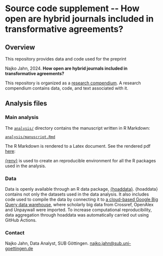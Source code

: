 # Source code supplement -- How open are hybrid journals included in transformative agreements?

## Overview

This repository provides data and code used for the preprint

Najko Jahn, 2024. **How open are hybrid journals included in transformative agreements?**

This repository is organized as a [research compendium](https://doi.org/10.7287/peerj.preprints.3192v2). A research compendium contains data, code, and text associated with it. 

## Analysis files

### Main analysis

The [`analysis/`](analysis/) directory contains the manuscript written in R Markdown:

[`analysis/manuscript.Rmd`](analysis/manuscript.Rmd)

The R Markdown is rendered to a Latex document. See the rendered pdf [here](analysis/manuscript.pdf): 

[{renv}](https://rstudio.github.io/renv/articles/renv.html) is used to create an reproducible environment for all the R packages used in the analysis.

### Data

Data is openly available through an R data package, [{hoaddata}]({https://github.com/subugoe/hoaddata/releases/tag/v0.2.91}). 
{hoaddata} contains not only the datasets used in the data analysis. 
It also includes code used to compile the data by connecting it to [a cloud-based Google Big Query data warehouse](https://subugoe.github.io/scholcomm_analytics/data.html), where scholarly big data from Crossref, OpenAlex and Unpaywall were imported.
To increase computational reproducibility, data aggregation through hoaddata was automatically carried out using GitHub Actions.

### Contact

Najko Jahn, Data Analyst, SUB Göttingen. najko.jahn@sub.uni-goettingen.de

